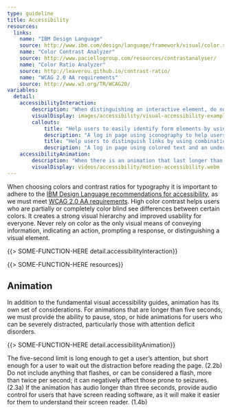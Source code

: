 ```yaml
---
type: guideline
title: Accessibility
resources:
  links:
    name: "IBM Design Language"
    source: http://www.ibm.com/design/language/framework/visual/color.shtml#contrast
    name: "Color Contrast Analyzer"
    source: http://www.paciellogroup.com/resources/contrastanalyser/
    name: "Color Ratio Analyzer"
    source: http://leaverou.github.io/contrast-ratio/
    name: "WCAG 2.0 AA requirements"
    source: http://www.w3.org/TR/WCAG20/
variables:
  detail:
    accessibilityInteraction:
        description: "When distinguishing an interactive element, do not rely on color as the only visual indicator."
        visualDisplay: images/accessibility/visual-accessibility-example.svg
        callouts: 
            title: "Help users to easily identify form elements by using iconography."
            description: "A log in page using iconography to help users identify input fields."
            title: "Help users to distinguish links by using combinations of colors and underlines."
            description: "A log in page using colored text and an underline to indicate a link."
    accessibilityAnimation:
        description: "When there is an animation that last longer than 5 seconds, provide the user a way to pause, stop, or hide the animation."
        visualDisplay: videos/accessibility/motion-accessibility.webm
---
```


When choosing colors and contrast ratios for typography it is important to adhere to the [IBM Design Language recommendations for accessibility](http://www.ibm.com/design/language/framework/visual/color.shtml#contrast), as we must meet [WCAG 2.0 AA requirements](http://www.w3.org/TR/WCAG20/). High color contrast helps users who are partially or completely color blind see differences between certain colors. It creates a strong visual hierarchy and improved usability for everyone. Never rely on color as the only visual means of conveying information, indicating an action, prompting a response, or distinguishing a visual element.  

{{> SOME-FUNCTION-HERE detail.accessibilityInteraction}}

{{> SOME-FUNCTION-HERE resources}}

## Animation

In addition to the fundamental visual accessibility guides, animation has its own set of considerations. For animations that are longer than five seconds, we must provide the ability to pause, stop, or hide animations for users who can be severely distracted, particularly those with attention deficit disorders.

{{> SOME-FUNCTION-HERE detail.accessibilityAnimation}}

The five-second limit is long enough to get a user’s attention, but short enough for a user to wait out the distraction before reading the page. (2.2b) Do not include anything that flashes, or can be considered a flash, more than twice per second; it can negatively affect those prone to seizures. (2.3a) If the animation has audio longer than three seconds, provide audio control for users that have screen reading software, as it will make it easier for them to understand their screen reader. (1.4b)
